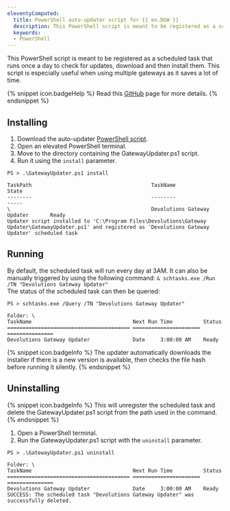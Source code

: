 ```yaml
---
eleventyComputed:
  title: PowerShell auto-updater script for {{ en.DGW }}
  description: This PowerShell script is meant to be registered as a scheduled task that runs once a day to check for updates, download and then install them.
  keywords:
  - PowerShell
---
```

This PowerShell script is meant to be registered as a scheduled task that runs once a day to check for updates, download and then install them. This script is especially useful when using multiple gateways as it saves a lot of time.

{% snippet icon.badgeHelp %}
Read this [GitHub](https://github.com/Devolutions/devolutions-gateway/blob/master/tools/updater/README.md) page for more details.
{% endsnippet %}  

## Installing
1. Download the auto-updater [PowerShell script](https://github.com/Devolutions/devolutions-gateway/blob/master/tools/updater/GatewayUpdater.ps1).
1. Open an elevated PowerShell terminal.
1. Move to the directory containing the GatewayUpdater.ps1 script.
1. Run it using the `install` parameter.
```
PS > .\GatewayUpdater.ps1 install

TaskPath                                       TaskName                          State
--------                                       --------                          -----
\                                              Devolutions Gateway Updater       Ready
Updater script installed to 'C:\Program Files\Devolutions\Gateway Updater\GatewayUpdater.ps1' and registered as 'Devolutions Gateway Updater' scheduled task
```
## Running
By default, the scheduled task will run every day at 3AM. It can also be manually triggered by using the following command: `& schtasks.exe /Run /TN "Devolutions Gateway Updater"`  
The status of the scheduled task can then be queried:  
```
PS > schtasks.exe /Query /TN "Devolutions Gateway Updater"

Folder: \
TaskName                                 Next Run Time          Status
======================================== ====================== ===============
Devolutions Gateway Updater              Date     3:00:00 AM    Ready
```
{% snippet icon.badgeInfo %}
The updater automatically downloads the installer if there is a new version is available, then checks the file hash before running it silently.
{% endsnippet %}  

## Uninstalling
{% snippet icon.badgeInfo %}
This will unregister the scheduled task and delete the GatewayUpdater.ps1 script from the path used in the command.
{% endsnippet %}  

1. Open a PowerShell terminal.
1. Run the GatewayUpdater.ps1 script with the `uninstall` parameter.
```
PS > .\GatewayUpdater.ps1 uninstall

Folder: \
TaskName                                 Next Run Time          Status
======================================== ====================== ===============
Devolutions Gateway Updater              Date     3:00:00 AM    Ready
SUCCESS: The scheduled task "Devolutions Gateway Updater" was successfully deleted.
```
